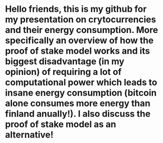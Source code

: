 # Hello friends, this is my github for my presentation on crytocurrencies and their energy consumption. More specifically an overview of how the proof of stake model works and its biggest disadvantage (in my opinion) of requiring a lot of computational power which leads to insane energy consumption (bitcoin alone consumes more energy than finland anually!). I also discuss the proof of stake model as an alternative!
